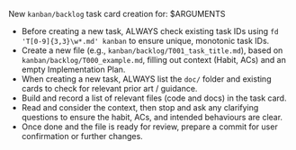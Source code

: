 New `kanban/backlog` task card creation for: $ARGUMENTS
  - Before creating a new task, ALWAYS check existing task IDs using `fd
    'T[0-9]{3,3}\w*.md' kanban` to ensure unique, monotonic task IDs.
  - Create a new file (e.g., `kanban/backlog/T001_task_title.md`), based on
    `kanban/backlog/T000_example.md`, filling out context (Habit, ACs) and an
    empty Implementation Plan.
  - When creating a new task, ALWAYS list the `doc/` folder and existing cards to check
    for relevant prior art / guidance.
  - Build and record a list of relevant files (code and docs) in the task card.
  - Read and consider the context, then stop and ask any clarifying questions
    to ensure the habit, ACs, and intended behaviours are clear. 
  - Once done and the file is ready for review, prepare a commit for user
    confirmation or further changes.
